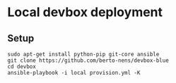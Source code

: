 # Local devbox deployment

## Setup

    sudo apt-get install python-pip git-core ansible
    git clone https://github.com/berto-nens/devbox-blue
    cd devbox
    ansible-playbook -i local provision.yml -K
